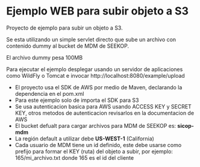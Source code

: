 # Ejemplo WEB para subir objeto a S3

Proyecto de ejemplo para subir un objeto a S3.

Se esta utilizando un simple servlet directo que sube un archivo con contenido dummy al bucket de MDM de SEEKOP.

El archivo dummy pesa 100MB

Para ejecutar el ejemplo desplegar usando un servidor de aplicaciones como WildFly o Tomcat e invocar http://localhost:8080/example/upload

- El proyecto usa el SDK de AWS por medio de Maven, declarando la dependencia en el pom.xml
- Para este ejemplo solo de importa el SDK para S3
- Se usa autenticacion basica para AWS usando ACCESS KEY y SECRET KEY, otros metodos de autenticacion revisarlos en la documentacion de AWS
- El bucket defualt para cargar archivos para MDM de SEEKOP es: **sicop-mdm**
- La región default a utilizar debe **US-WEST-1** (California)
- Cada usuario de MDM tiene un id definido, este debe usarse como prefijo para formar el KEY (ruta) del objeto a subir, por ejemplo: 165/mi_archivo.txt donde 165 es el id del cliente
